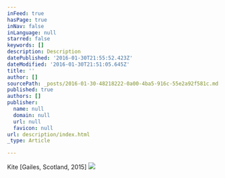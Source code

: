 ```yaml
---
inFeed: true
hasPage: true
inNav: false
inLanguage: null
starred: false
keywords: []
description: Description
datePublished: '2016-01-30T21:55:52.423Z'
dateModified: '2016-01-30T21:51:05.645Z'
title: ''
author: []
sourcePath: _posts/2016-01-30-48218222-0a00-4ba5-916c-55e2a92f581c.md
published: true
authors: []
publisher:
  name: null
  domain: null
  url: null
  favicon: null
url: description/index.html
_type: Article

---
```

Kite \[Gailes, Scotland, 2015\]
![](https://the-grid-user-content.s3-us-west-2.amazonaws.com/0dd8f7bf-fdce-4f49-b4e7-aa2fde05bf9f.JPG)